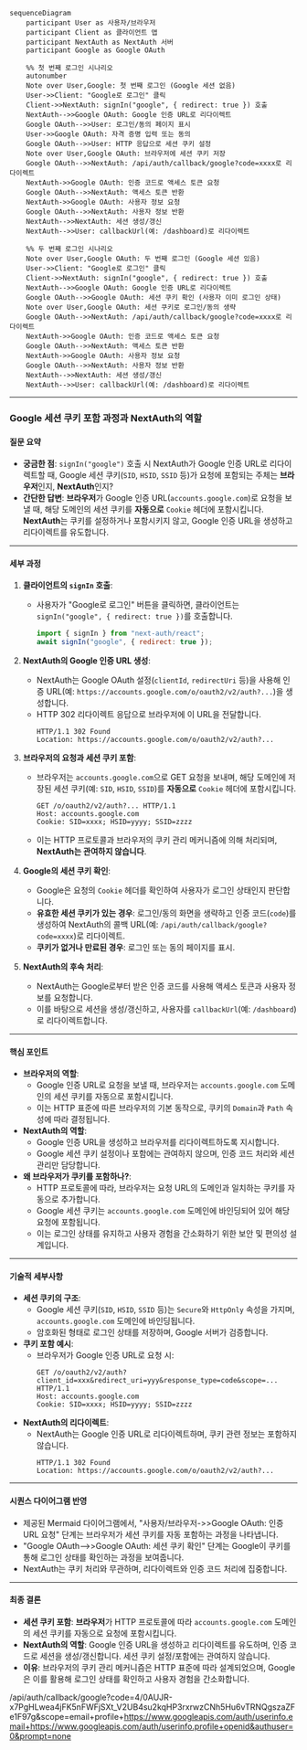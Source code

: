 ```Mermaid
sequenceDiagram
    participant User as 사용자/브라우저
    participant Client as 클라이언트 앱
    participant NextAuth as NextAuth 서버
    participant Google as Google OAuth

    %% 첫 번째 로그인 시나리오
    autonumber
    Note over User,Google: 첫 번째 로그인 (Google 세션 없음)
    User->>Client: "Google로 로그인" 클릭
    Client->>NextAuth: signIn("google", { redirect: true }) 호출
    NextAuth-->>Google OAuth: Google 인증 URL로 리다이렉트
    Google OAuth-->>User: 로그인/동의 페이지 표시
    User->>Google OAuth: 자격 증명 입력 또는 동의
    Google OAuth-->>User: HTTP 응답으로 세션 쿠키 설정
    Note over User,Google OAuth: 브라우저에 세션 쿠키 저장
    Google OAuth-->>NextAuth: /api/auth/callback/google?code=xxxx로 리다이렉트
    NextAuth->>Google OAuth: 인증 코드로 액세스 토큰 요청
    Google OAuth-->>NextAuth: 액세스 토큰 반환
    NextAuth->>Google OAuth: 사용자 정보 요청
    Google OAuth-->>NextAuth: 사용자 정보 반환
    NextAuth-->>NextAuth: 세션 생성/갱신
    NextAuth-->>User: callbackUrl(예: /dashboard)로 리다이렉트

    %% 두 번째 로그인 시나리오
    Note over User,Google OAuth: 두 번째 로그인 (Google 세션 있음)
    User->>Client: "Google로 로그인" 클릭
    Client->>NextAuth: signIn("google", { redirect: true }) 호출
    NextAuth-->>Google OAuth: Google 인증 URL로 리다이렉트
    Google OAuth-->>Google OAuth: 세션 쿠키 확인 (사용자 이미 로그인 상태)
    Note over User,Google OAuth: 세션 쿠키로 로그인/동의 생략
    Google OAuth-->>NextAuth: /api/auth/callback/google?code=xxxx로 리다이렉트
    NextAuth->>Google OAuth: 인증 코드로 액세스 토큰 요청
    Google OAuth-->>NextAuth: 액세스 토큰 반환
    NextAuth->>Google OAuth: 사용자 정보 요청
    Google OAuth-->>NextAuth: 사용자 정보 반환
    NextAuth-->>NextAuth: 세션 생성/갱신
    NextAuth-->>User: callbackUrl(예: /dashboard)로 리다이렉트
```

---

### Google 세션 쿠키 포함 과정과 NextAuth의 역할

#### 질문 요약
- **궁금한 점**: `signIn("google")` 호출 시 NextAuth가 Google 인증 URL로 리다이렉트할 때, Google 세션 쿠키(`SID`, `HSID`, `SSID` 등)가 요청에 포함되는 주체는 **브라우저**인지, **NextAuth**인지?
- **간단한 답변**: **브라우저**가 Google 인증 URL(`accounts.google.com`)로 요청을 보낼 때, 해당 도메인의 세션 쿠키를 **자동으로** `Cookie` 헤더에 포함시킵니다. **NextAuth**는 쿠키를 설정하거나 포함시키지 않고, Google 인증 URL을 생성하고 리다이렉트를 유도합니다.

---

#### 세부 과정
1. **클라이언트의 `signIn` 호출**:
   - 사용자가 "Google로 로그인" 버튼을 클릭하면, 클라이언트는 `signIn("google", { redirect: true })`를 호출합니다.
     ```javascript
     import { signIn } from "next-auth/react";
     await signIn("google", { redirect: true });
     ```

2. **NextAuth의 Google 인증 URL 생성**:
   - NextAuth는 Google OAuth 설정(`clientId`, `redirectUri` 등)을 사용해 인증 URL(예: `https://accounts.google.com/o/oauth2/v2/auth?...`)을 생성합니다.
   - HTTP 302 리다이렉트 응답으로 브라우저에 이 URL을 전달합니다.
     ```http
     HTTP/1.1 302 Found
     Location: https://accounts.google.com/o/oauth2/v2/auth?...
     ```

3. **브라우저의 요청과 세션 쿠키 포함**:
   - 브라우저는 `accounts.google.com`으로 GET 요청을 보내며, 해당 도메인에 저장된 세션 쿠키(예: `SID`, `HSID`, `SSID`)를 **자동으로** `Cookie` 헤더에 포함시킵니다.
     ```http
     GET /o/oauth2/v2/auth?... HTTP/1.1
     Host: accounts.google.com
     Cookie: SID=xxxx; HSID=yyyy; SSID=zzzz
     ```
   - 이는 HTTP 프로토콜과 브라우저의 쿠키 관리 메커니즘에 의해 처리되며, **NextAuth는 관여하지 않습니다**.

4. **Google의 세션 쿠키 확인**:
   - Google은 요청의 `Cookie` 헤더를 확인하여 사용자가 로그인 상태인지 판단합니다.
   - **유효한 세션 쿠키가 있는 경우**: 로그인/동의 화면을 생략하고 인증 코드(`code`)를 생성하여 NextAuth의 콜백 URL(예: `/api/auth/callback/google?code=xxxx`)로 리다이렉트.
   - **쿠키가 없거나 만료된 경우**: 로그인 또는 동의 페이지를 표시.

5. **NextAuth의 후속 처리**:
   - NextAuth는 Google로부터 받은 인증 코드를 사용해 액세스 토큰과 사용자 정보를 요청합니다.
   - 이를 바탕으로 세션을 생성/갱신하고, 사용자를 `callbackUrl`(예: `/dashboard`)로 리다이렉트합니다.

---

#### 핵심 포인트
- **브라우저의 역할**:
  - Google 인증 URL로 요청을 보낼 때, 브라우저는 `accounts.google.com` 도메인의 세션 쿠키를 자동으로 포함시킵니다.
  - 이는 HTTP 표준에 따른 브라우저의 기본 동작으로, 쿠키의 `Domain`과 `Path` 속성에 따라 결정됩니다.
- **NextAuth의 역할**:
  - Google 인증 URL을 생성하고 브라우저를 리다이렉트하도록 지시합니다.
  - Google 세션 쿠키 설정이나 포함에는 관여하지 않으며, 인증 코드 처리와 세션 관리만 담당합니다.
- **왜 브라우저가 쿠키를 포함하나?**:
  - HTTP 프로토콜에 따라, 브라우저는 요청 URL의 도메인과 일치하는 쿠키를 자동으로 추가합니다.
  - Google 세션 쿠키는 `accounts.google.com` 도메인에 바인딩되어 있어 해당 요청에 포함됩니다.
  - 이는 로그인 상태를 유지하고 사용자 경험을 간소화하기 위한 보안 및 편의성 설계입니다.

---

#### 기술적 세부사항
- **세션 쿠키의 구조**:
  - Google 세션 쿠키(`SID`, `HSID`, `SSID` 등)는 `Secure`와 `HttpOnly` 속성을 가지며, `accounts.google.com` 도메인에 바인딩됩니다.
  - 암호화된 형태로 로그인 상태를 저장하며, Google 서버가 검증합니다.
- **쿠키 포함 예시**:
  - 브라우저가 Google 인증 URL로 요청 시:
    ```http
    GET /o/oauth2/v2/auth?client_id=xxx&redirect_uri=yyy&response_type=code&scope=... HTTP/1.1
    Host: accounts.google.com
    Cookie: SID=xxxx; HSID=yyyy; SSID=zzzz
    ```
- **NextAuth의 리다이렉트**:
  - NextAuth는 Google 인증 URL로 리다이렉트하며, 쿠키 관련 정보는 포함하지 않습니다.
    ```http
    HTTP/1.1 302 Found
    Location: https://accounts.google.com/o/oauth2/v2/auth?...
    ```

---

#### 시퀀스 다이어그램 반영
- 제공된 Mermaid 다이어그램에서, "사용자/브라우저->>Google OAuth: 인증 URL 요청" 단계는 브라우저가 세션 쿠키를 자동 포함하는 과정을 나타냅니다.
- "Google OAuth-->>Google OAuth: 세션 쿠키 확인" 단계는 Google이 쿠키를 통해 로그인 상태를 확인하는 과정을 보여줍니다.
- NextAuth는 쿠키 처리와 무관하며, 리다이렉트와 인증 코드 처리에 집중합니다.

---

#### 최종 결론
- **세션 쿠키 포함**: **브라우저**가 HTTP 프로토콜에 따라 `accounts.google.com` 도메인의 세션 쿠키를 자동으로 요청에 포함시킵니다.
- **NextAuth의 역할**: Google 인증 URL을 생성하고 리다이렉트를 유도하며, 인증 코드로 세션을 생성/갱신합니다. 세션 쿠키 설정/포함에는 관여하지 않습니다.
- **이유**: 브라우저의 쿠키 관리 메커니즘은 HTTP 표준에 따라 설계되었으며, Google은 이를 활용해 로그인 상태를 확인하고 사용자 경험을 간소화합니다.

/api/auth/callback/google?code=4/0AUJR-x7PgHLwea4jFK5nFWFjSXt_V2UB4su2kqHP3rxrwzCNh5Hu6vTRNQgszaZFe1F97g&scope=email+profile+https://www.googleapis.com/auth/userinfo.email+https://www.googleapis.com/auth/userinfo.profile+openid&authuser=0&prompt=none